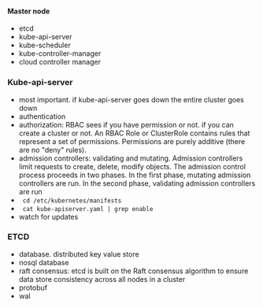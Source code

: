 
#### Master node
- etcd
- kube-api-server
- kube-scheduler
- kube-controller-manager
- cloud controller manager


### Kube-api-server
- most important. if kube-api-server goes down the entire cluster goes down
- authentication
- authorization: RBAC sees if you have permission or not. if you can create a cluster or not. An RBAC Role or ClusterRole contains rules that represent a set of permissions. Permissions are purely additive (there are no "deny" rules).
- admission controllers: validating and mutating. Admission controllers limit requests to create, delete, modify objects. The admission control process proceeds in two phases. In the first phase, mutating admission controllers are run. In the second phase, validating admission controllers are run
- ``` cd /etc/kubernetes/manifests```
- ``` cat kube-apiserver.yaml | grep enable```
- watch for updates

### ETCD
- database. distributed key value store
- nosql database
- raft consensus: etcd is built on the Raft consensus algorithm to ensure data store consistency across all nodes in a cluster
- protobuf
- wal
